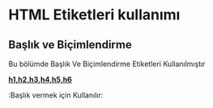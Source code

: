 <h1>HTML Etiketleri kullanımı</h1>

<h2>Başlık ve Biçimlendirme</h2>
<p> Bu bölümde Başlık Ve Biçimlendirme Etiketleri Kullanılmıştır</p>
<p> <b> <ins>h1,h2,h3,h4,h5,h6</ins> </b> </p>:Başlık vermek için Kullanılır:

